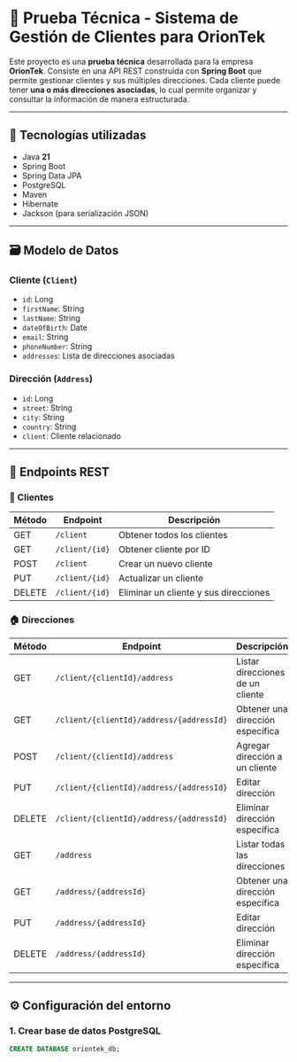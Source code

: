 # 🧾 Prueba Técnica - Sistema de Gestión de Clientes para OrionTek

Este proyecto es una **prueba técnica** desarrollada para la empresa **OrionTek**. Consiste en una API REST construida con **Spring Boot** que permite gestionar clientes y sus múltiples direcciones. Cada cliente puede tener **una o más direcciones asociadas**, lo cual permite organizar y consultar la información de manera estructurada.

---

## 🚀 Tecnologías utilizadas

- Java **21**
- Spring Boot
- Spring Data JPA
- PostgreSQL
- Maven
- Hibernate
- Jackson (para serialización JSON)

---

## 🗃️ Modelo de Datos

### Cliente (`Client`)
- `id`: Long
- `firstName`: String
- `lastName`: String
- `dateOfBirth`: Date
- `email`: String
- `phoneNumber`: String
- `addresses`: Lista de direcciones asociadas

### Dirección (`Address`)
- `id`: Long
- `street`: String
- `city`: String
- `country`: String
- `client`: Cliente relacionado

---

## 🔁 Endpoints REST

### 📁 Clientes

| Método | Endpoint        | Descripción                           |
|--------|-----------------|---------------------------------------|
| GET    | `/client`       | Obtener todos los clientes            |
| GET    | `/client/{id}`  | Obtener cliente por ID                |
| POST   | `/client`       | Crear un nuevo cliente                |
| PUT    | `/client/{id}`  | Actualizar un cliente                 |
| DELETE | `/client/{id}`  | Eliminar un cliente y sus direcciones |

### 🏠 Direcciones

| Método | Endpoint                                  | Descripción                          |
|--------|-------------------------------------------|--------------------------------------|
| GET    | `/client/{clientId}/address`              | Listar direcciones de un cliente     |
| GET    | `/client/{clientId}/address/{addressId}`  | Obtener una dirección específica     |
| POST   | `/client/{clientId}/address`              | Agregar dirección a un cliente       |
| PUT    | `/client/{clientId}/address/{addressId}`  | Editar dirección                     |
| DELETE | `/client/{clientId}/address/{addressId}`  | Eliminar dirección específica        |
| GET    | `/address`                                | Listar todas las direcciones         |
| GET    | `/address/{addressId}`                    | Obtener una dirección específica     |
| PUT    | `/address/{addressId}`                    | Editar dirección                     |
| DELETE | `/address/{addressId}`                    | Eliminar dirección específica        |

---

## ⚙️ Configuración del entorno

### 1. Crear base de datos PostgreSQL

```sql
CREATE DATABASE oriontek_db;